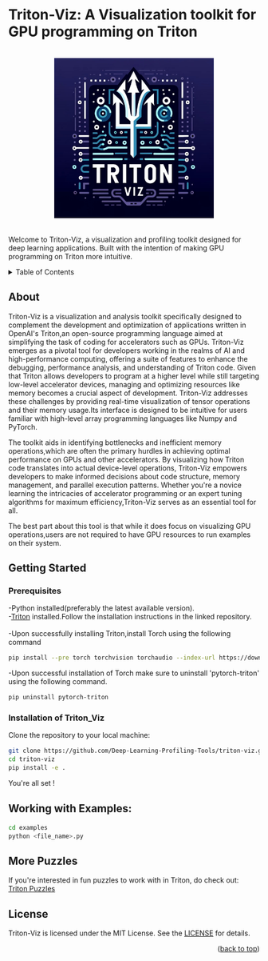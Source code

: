 <a name="readme-top"></a>
# Triton-Viz: A Visualization toolkit for GPU programming on Triton
<!-- PROJECT LOGO -->
<br />
<div align="center">
    <img src="Logo.jpg" alt="Logo" width="320" height="320">
</div>
<br/>

Welcome to Triton-Viz, a visualization and profiling toolkit designed for deep learning applications. Built with the intention of making GPU programming on Triton more intuitive.
<!-- TABLE OF CONTENTS -->
<details>
  <summary>Table of Contents</summary>
  <ol>
    <li>
      <a href="#About">About</a>
    <li>
      <a href="#Getting-Started">Getting Started</a>
      <ul>
        <li><a href="#Prerequisites">Prerequisites</a></li>
        <li><a href="#Installation-of-Triton_Viz">Installation of Triton_Viz</a></li>
      </ul>
    <li>
      <a href="#Working-with-Examples">Working with examples</a>
    <ul>
        <li><a href="#More-Puzzles">More puzzles</a></li>
      </ul>
    </li>
    <li><a href="#License">License</a></li>
  </ol>
</details>

## About

Triton-Viz is a visualization and analysis toolkit specifically designed to complement the development and optimization of applications written in OpenAI's Triton,an open-source programming language aimed at simplifying the task of coding for accelerators such as GPUs.
Triton-Viz emerges as a pivotal tool for developers working in the realms of AI and high-performance computing, offering a suite of features to enhance the debugging, performance analysis, and understanding of Triton code.
Given that Triton allows developers to program at a higher level while still targeting low-level accelerator devices, managing and optimizing resources like memory becomes a crucial aspect of development.
Triton-Viz addresses these challenges by providing real-time visualization of tensor operations and their memory usage.Its interface is designed to be intuitive for users familiar with high-level array programming languages like Numpy and PyTorch.

The toolkit aids in identifying bottlenecks and inefficient memory operations,which are often the primary hurdles in achieving optimal performance on GPUs and other accelerators.
By visualizing how Triton code translates into actual device-level operations, Triton-Viz empowers developers to make informed decisions about code structure, memory management, and parallel execution patterns.
Whether you're a novice learning the intricacies of accelerator programming or an expert tuning algorithms for maximum efficiency,Triton-Viz serves as an essential tool for all.

The best part about this tool is that while it does focus on visualizing GPU operations,users are not required to have GPU resources to run examples on their system.

## Getting Started

### Prerequisites
-Python installed(preferably the latest available version).
</br>
-[Triton](https://github.com/openai/triton/blob/main/README.md) installed.Follow the installation instructions in the linked repository.
</br>
</br>
-Upon successfully installing Triton,install Torch using the following command
```sh
pip install --pre torch torchvision torchaudio --index-url https://download.pytorch.org/whl/nightly/cu121
```
-Upon successful installation of Torch make sure to uninstall 'pytorch-triton' using the following command.
```sh
pip uninstall pytorch-triton
```
### Installation of Triton_Viz
Clone the repository to your local machine:
```sh
git clone https://github.com/Deep-Learning-Profiling-Tools/triton-viz.git
cd triton-viz
pip install -e .
```
You're all set !

## Working with Examples:

```sh
cd examples
python <file_name>.py
```
## More Puzzles
If you're interested in fun puzzles to work with in Triton, do check out: [Triton Puzzles](https://github.com/srush/Triton-Puzzles)

## License
Triton-Viz is licensed under the MIT License. See the [LICENSE](LICENSE) for details.
<p align="right">(<a href="#readme-top">back to top</a>)</p>
